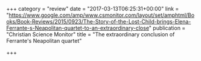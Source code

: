 +++
category = "review"
date = "2017-03-13T06:25:31+00:00"
link = "https://www.google.com/amp/www.csmonitor.com/layout/set/amphtml/Books/Book-Reviews/2015/0923/The-Story-of-the-Lost-Child-brings-Elena-Ferrante-s-Neapolitan-quartet-to-an-extraordinary-close"
publication = "Christian Science Monitor"
title = "The extraordinary conclusion of Ferrante's Neapolitan quartet"

+++

